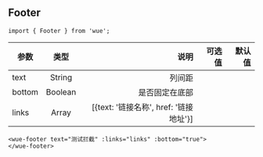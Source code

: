 ## Footer

```
import { Footer } from 'wue';
```


| 参数           | 类型          | 说明  | 可选值| 默认值|
| ------------- |:-------------:| -----:|-----:|-----:|
|text| String| 列间距	||
|bottom| Boolean| 是否固定在底部	||
|links| Array| [{text: '链接名称', href: '链接地址'}]||

```
<wue-footer text="测试拦截" :links="links" :bottom="true">
</wue-footer>
```